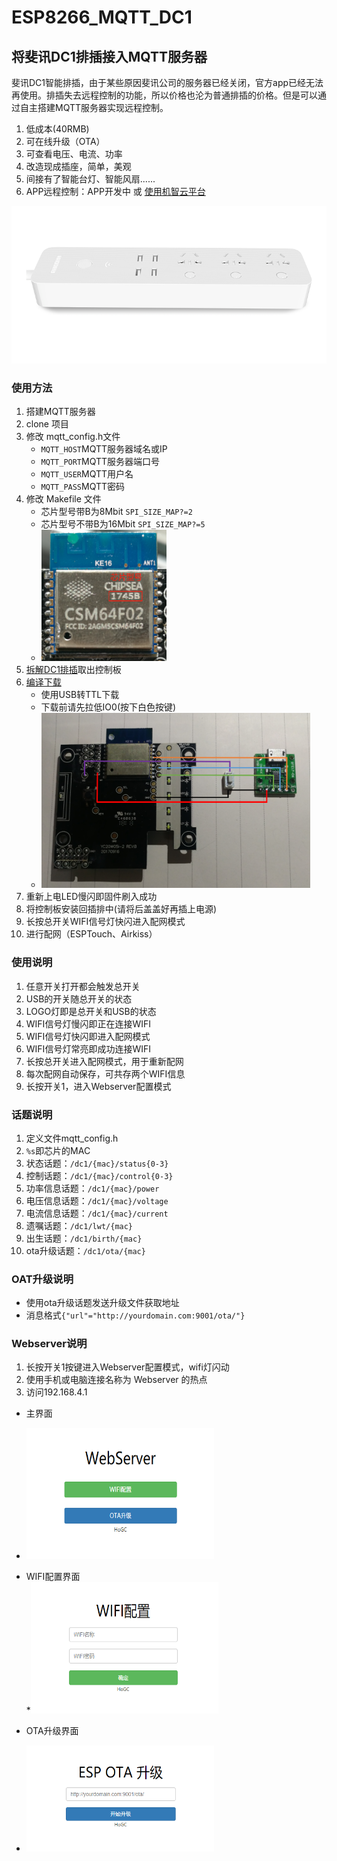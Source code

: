 # ESP8266_MQTT_DC1
## 将斐讯DC1排插接入MQTT服务器

斐讯DC1智能排插，由于某些原因斐讯公司的服务器已经关闭，官方app已经无法再使用。排插失去远程控制的功能，所以价格也沦为普通排插的价格。但是可以通过自主搭建MQTT服务器实现远程控制。

1. 低成本(40RMB)
2. 可在线升级（OTA）
3. 可查看电压、电流、功率
4. 改造现成插座，简单，美观
5. 间接有了智能台灯、智能风扇......
6. APP远程控制：APP开发中 或 [使用机智云平台](https://github.com/HoGC/ESP8266_Gizwits_DC1)

<img src="./image/DC1.png"> 

### 使用方法
1. 搭建MQTT服务器
3. clone 项目
3. 修改 mqtt_config.h文件
    - `MQTT_HOST`MQTT服务器域名或IP
    - `MQTT_PORT`MQTT服务器端口号
    - `MQTT_USER`MQTT用户名
    - `MQTT_PASS`MQTT密码
4. 修改 Makefile 文件
    * 芯片型号带B为8Mbit  `SPI_SIZE_MAP?=2`
    * 芯片型号不带B为16Mbit  `SPI_SIZE_MAP?=5`
    * <img src="./image/型号图.jpg"  height="210" width="200"> 
5. [拆解DC1排插](https://github.com/HoGC/phicomm_dc1-esphome/tree/master/cookbook)取出控制板
6. [编译下载](https://wiki.ai-thinker.com/esp8266)
    * 使用USB转TTL下载
    * 下载前请先拉低IO0(按下白色按键)
    * <img src="./image/下载链接图.png"  height="280" width="430"> 
7. 重新上电LED慢闪即固件刷入成功
8. 将控制板安装回插排中(请将后盖盖好再插上电源)
9. 长按总开关WIFI信号灯快闪进入配网模式
10. 进行配网（ESPTouch、Airkiss）

### 使用说明
1. 任意开关打开都会触发总开关
2. USB的开关随总开关的状态
3. LOGO灯即是总开关和USB的状态
6. WIFI信号灯慢闪即正在连接WIFI
7. WIFI信号灯快闪即进入配网模式
8. WIFI信号灯常亮即成功连接WIFI 
7. 长按总开关进入配网模式，用于重新配网
8. 每次配网自动保存，可共存两个WIFI信息
9. 长按开关1，进入Webserver配置模式



### 话题说明

1. 定义文件mqtt_config.h
2. `%s`即芯片的MAC
3. 状态话题：`/dc1/{mac}/status{0-3}`
4. 控制话题：`/dc1/{mac}/control{0-3}`
5. 功率信息话题：`/dc1/{mac}/power`
6. 电压信息话题：`/dc1/{mac}/voltage`
7. 电流信息话题：`/dc1/{mac}/current`
8. 遗嘱话题：`/dc1/lwt/{mac}`
9. 出生话题：`/dc1/birth/{mac}`
10. ota升级话题：`/dc1/ota/{mac}`



### OAT升级说明

* 使用ota升级话题发送升级文件获取地址
* 消息格式`{"url"="http://yourdomain.com:9001/ota/"}`    


### Webserver说明
1. 长按开关1按键进入Webserver配置模式，wifi灯闪动    
2. 使用手机或电脑连接名称为 Webserver 的热点
3. 访问192.168.4.1

* 主界面
* <img src="./image/webserver.png"  height="210" width="300"> 

* WIFI配置界面    
*<img src="./image/wifi.png"  height="210" width="300">

* OTA升级界面
* <img src="./image/ota.png"  height="170" width="300">
